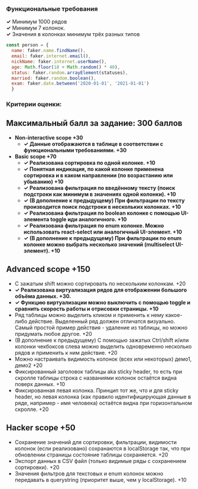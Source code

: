 ### Функциональные требования

**✓** Минимум 1000 рядов <br>
**✓** Минимум 7 колонок. <br>
**✓** Значения в колонках минимум трёх разных типов
```javascript
const person = {
  name: faker.name.findName(),
  email: faker.internet.email(),
  nickName: faker.internet.userName(),
  age: Math.floor(18 + Math.random() * 40),
  status: faker.random.arrayElement(statuses),
  married: faker.random.boolean(),
  exam: faker.date.between('2020-01-01', '2021-01-01')
  }
```

### Критерии оценки:

## Максимальный балл за задание: 300 баллов

* **Non-interactive scope +30**
  * **✓ Данные отображаются в таблице в соответствии с функциональными требованиями. +30** 
* **Basic scope +70**
  * **✓ Реализована сортировка по одной колонке. +10**
  * **✓ Понятная индикация, по какой колонке применена сортировка и в каком направлении (по возрастанию или убыванию) +10**
  * **✓ Реализована фильтрация по введённому тексту (поиск подстроки как минимум в значениях одной колонки). +10**
  * **✓ (В дополнение к предыдущему) При фильтрации по тексту производится поиск подстроки в нескольких колонках. +10**
  * **✓ Реализована фильтрация по boolean колонке с помощью UI-элемента toggle иди аналогичного. +10**
  * **✓ Реализована фильтрация по enum колонке. Можно использовать react-select или аналогичный UI-элемент. +10**
  * **✓ (В дополнение к предыдущему) При фильтрации по enum колонке можно выбрать несколько значений (multiselect UI-элемент). +10**

## Advanced scope +150

  * С зажатым shift можно сортировать по нескольким колонкам. +20
  * **✓ Реализована виртуализация рядов для отображении большого объёма данных. +30.**
  * **✓ Функцию виртуализации можно выключить c помощью toggle и сравнить скорость работы и отрисовки страницы. +10**
  * Ряд таблицы можно выделить кликом и применить к нему какое-либо действие. Выделенный ряд должен отличатся визуально. Самый простой пример действия - удаление из таблицы, но можно придумать любое другое. +20
  * (В дополнение к предыдущему) С помощью зажатых Ctrl/shift и/или колонки чекбоксов слева можно выделить одновременно несколько рядов и применить к ним действие. +20
  * Можно настраивать видимость колонок (всех или некоторых) демо1, демо2 +20
  * Фиксированный заголовок таблицы aka sticky header, то есть при скролле таблицы строка с названиями колонок остаётся видна поверх данных. +10
  * Фиксированная левая колонка. Принцип тот же, что и для sticky header, но левая колонка (как правило идентифицирующая данные в ряде, например - имя человека) остаётся видна при горизонтальном скролле. +20

## Hacker scope +50

  * Сохранение значений для сортировки, фильтрации, видимости колонок (если реализовано) сохранаются в localStorage так, что при обновлении страницы состояние таблицы сохраняется. +20
  * Экспорт данных в CSV файл (только видимые ряды с сохранением сортировки). +20
  * Значения фильтров для текстовых и enum колонок можно передавать в querystring (приоритет выше, чем у localStorage). +10



  


